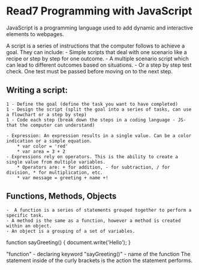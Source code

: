 # Read7 Programming with JavaScript

JavaScript is a programming language used to add dynamic and interactive elements to webpages. 

A script is a series of instructions that the computer follows to achieve a goal. They can include: 
    - Simple scripts that deal with one scenario like a recipe or step by step for one outcome.
    - A multiple scenario script which can lead to different outcomes based on situations.
    - Or a step by step test check. One test must be passed before moving on to the next step.

## Writing a script:
    1 - Define the goal (define the task you want to have completed)
    1 - Design the script (split the goal into a series of tasks, can use a flowchart or a step by step)
    1 - Code each step (break down the steps in a coding language - JS- that the computer can understand)

    - Expression: An expression results in a single value. Can be a color indication or a simple equation.
        * var color = 'red'
        * var area = 3 + 2
    - Expressions rely on operators. This is the ability to create a single value from multiple variables.
        * Operators are: + for addition, - for subtraction, / for division, * for multiplication, etc.
        * var message = greeting + name +!

## Functions, Methods, Objects
    -  A function is a series of statements grouped together to perform a specific task. 
    - A method is the same as a function, however a method is created within an object.
    - An object is a grouping of a set of variables. 

function sayGreeting() {
    document.write('Hello');
}

"function" - declaring keyword
"sayGreeting()" - name of the function
The statement inside of the curly brackets is the action the statement performs.